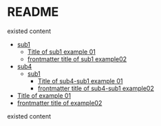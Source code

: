 # README
existed content
<!--- Generate by gomdtoc start --->
  - [sub1](sub1)
     - [Title of sub1 example 01](sub1/example01.md)
     - [frontmatter title of sub1 example02](sub1/example02.md)
  - [sub4](sub4)
    - [sub1](sub4/sub1)
       - [Title of sub4-sub1 example 01](sub4/sub1/example01.md)
       - [frontmatter title of sub4-sub1 example02](sub4/sub1/example02.md)
   - [Title of example 01](./example01.md)
   - [frontmatter title of example02](./example02.md)
<!--- Generate by gomdtoc end --->

existed content